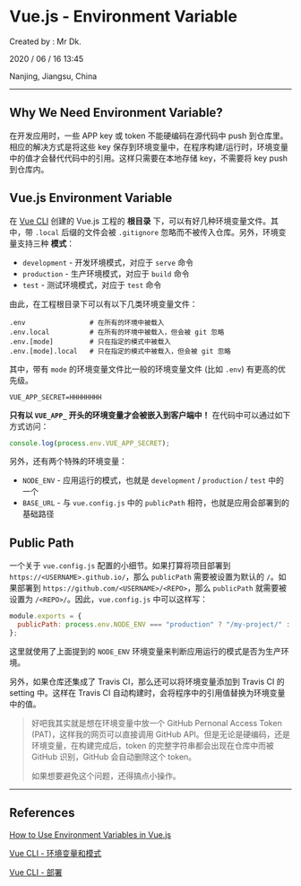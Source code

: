 # Vue.js - Environment Variable

Created by : Mr Dk.

2020 / 06 / 16 13:45

Nanjing, Jiangsu, China

---

## Why We Need Environment Variable?

在开发应用时，一些 APP key 或 token 不能硬编码在源代码中 push 到仓库里。相应的解决方式是将这些 key 保存到环境变量中，在程序构建/运行时，环境变量中的值才会替代代码中的引用。这样只需要在本地存储 key，不需要将 key push 到仓库内。

## Vue.js Environment Variable

在 [Vue CLI](https://cli.vuejs.org/) 创建的 Vue.js 工程的 **根目录** 下，可以有好几种环境变量文件。其中，带 `.local` 后缀的文件会被 `.gitignore` 忽略而不被传入仓库。另外，环境变量支持三种 **模式**：

- `development` - 开发环境模式，对应于 `serve` 命令
- `production` - 生产环境模式，对应于 `build` 命令
- `test` - 测试环境模式，对应于 `test` 命令

由此，在工程根目录下可以有以下几类环境变量文件：

```
.env                # 在所有的环境中被载入
.env.local          # 在所有的环境中被载入，但会被 git 忽略
.env.[mode]         # 只在指定的模式中被载入
.env.[mode].local   # 只在指定的模式中被载入，但会被 git 忽略
```

其中，带有 `mode` 的环境变量文件比一般的环境变量文件 (比如 `.env`) 有更高的优先级。

```
VUE_APP_SECRET=HHHHHHHH
```

**只有以 `VUE_APP_` 开头的环境变量才会被嵌入到客户端中！** 在代码中可以通过如下方式访问：

```javascript
console.log(process.env.VUE_APP_SECRET);
```

另外，还有两个特殊的环境变量：

- `NODE_ENV` - 应用运行的模式，也就是 `development` / `production` / `test` 中的一个
- `BASE_URL` - 与 `vue.config.js` 中的 `publicPath` 相符，也就是应用会部署到的基础路径

## Public Path

一个关于 `vue.config.js` 配置的小细节。如果打算将项目部署到 `https://<USERNAME>.github.io/`，那么 `publicPath` 需要被设置为默认的 `/`。如果部署到 `https://github.com/<USERNAME>/<REPO>`，那么 `publicPath` 就需要被设置为 `/<REPO>/`。因此，`vue.config.js` 中可以这样写：

```javascript
module.exports = {
  publicPath: process.env.NODE_ENV === "production" ? "/my-project/" : "/",
};
```

这里就使用了上面提到的 `NODE_ENV` 环境变量来判断应用运行的模式是否为生产环境。

另外，如果仓库还集成了 Travis CI，那么还可以将环境变量添加到 Travis CI 的 setting 中。这样在 Travis CI 自动构建时，会将程序中的引用值替换为环境变量中的值。

> 好吧我其实就是想在环境变量中放一个 GitHub Pernonal Access Token (PAT)，这样我的网页可以直接调用 GitHub API。但是无论是硬编码，还是环境变量，在构建完成后，token 的完整字符串都会出现在仓库中而被 GitHub 识别，GitHub 会自动删除这个 token。
>
> 如果想要避免这个问题，还得搞点小操作。

---

## References

[How to Use Environment Variables in Vue.js](https://medium.com/js-dojo/how-to-use-environment-variables-in-vue-js-273eba0102b0)

[Vue CLI - 环境变量和模式](https://cli.vuejs.org/zh/guide/mode-and-env.html#%E6%A8%A1%E5%BC%8F)

[Vue CLI - 部署](https://cli.vuejs.org/zh/guide/deployment.html#github-pages)
